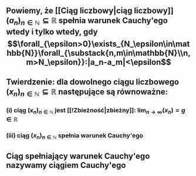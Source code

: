 ## Powiemy, że [[Ciąg liczbowy|ciąg liczbowy]] $(a_n)_{n\in\mathbb{N}} \subseteq\mathbb{R}$ spełnia **warunek Cauchy'ego** wtedy i tylko wtedy, gdy $$\forall_{\epsilon>0}\exists_{N_\epsilon\in\mathbb{N}}\forall_{\substack{n,m\in\mathbb{N}\\n,m>N_\epsilon}}:|a_n-a_m|<\epsilon$$
## **Twierdzenie**: dla dowolnego ciągu liczbowego $(x_n)_{n\in\mathbb{N}}\subseteq{\mathbb{R}}$ następujące są równoważne:
### (i) ciąg $(x_n)_{n\in\mathbb{N}}$ jest [[!Zbieżność|zbieżny]]: $\lim_{n\to\infty}(x_n)=g\in\mathbb{R}$
### (iii) ciąg $(x_n)_{n\in\mathbb{N}}$ spełnia warunek Cauchy'ego
## Ciąg spełniający warunek Cauchy'ego nazywamy **ciągiem Cauchy'ego**